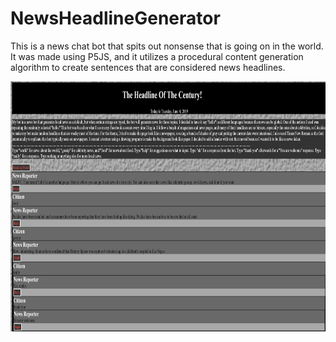 # NewsHeadlineGenerator
This is a news chat bot that spits out nonsense that is going on in the world. It was made using P5JS, and it utilizes a procedural content generation algorithm to create sentences that are considered news headlines. 
<p>
    <img src="HeadlineGeneratorScreenshot.png" width="900" height="400" />
</p>
